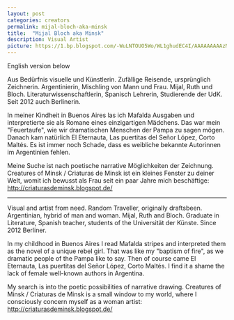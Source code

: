 ```yaml
---
layout: post
categories: creators
permalink: mijal-bloch-aka-minsk
title:  "Mijal Bloch aka Minsk"
description: Visual Artist
picture: https://1.bp.blogspot.com/-WuLNTOUO5Wo/WL1ghudEC4I/AAAAAAAAAzM/B_Vka8BdxPs-KHtWnBFqCAIEZsHYrYdLwCLcB/s640/1703%2Bresist%2Bazul%2Bfirma.jpg
---
```


English version below

Aus Bedürfnis visuelle und Künstlerin. Zufällige Reisende, ursprünglich Zeichnerin. Argentinierin, Mischling von Mann und Frau. Mijal, Ruth und Bloch. Literaturwissenschaftlerin, Spanisch Lehrerin, Studierende der UdK. Seit 2012 auch Berlinerin. 

In meiner Kindheit in Buenos Aires las ich Mafalda Ausgaben und interpretierte sie als Romane eines einzigartigen Mädchens. Das war mein "Feuertaufe", wie wir dramatischen Menschen der Pampa zu sagen mögen. Danach kam natürlich El Eternauta, Las puertitas del Señor López, Corto Maltés. Es ist immer noch Schade, dass es weibliche bekannte Autorinnen im Argentinien fehlen. 

Meine Suche ist nach poetische narrative Möglichkeiten der Zeichnung. Creatures of Minsk / Criaturas de Minsk ist ein kleines Fenster zu deiner Welt, womit ich bewusst als Frau seit ein paar Jahre mich beschäftige: http://criaturasdeminsk.blogspot.de/

-----------------------------------------

Visual and artist from need. Random Traveller, originally draftsbeen. Argentinian, hybrid of man and woman. Mijal, Ruth and Bloch. Graduate in Literature, Spanish teacher, students of the Universität der Künste. Since 2012 Berliner. 

In my childhood in Buenos Aires I read Mafalda stripes and interpreted them as the novel of a unique rebel girl. That was like my "baptism of fire", as we dramatic people of the Pampa like to say. Then of course came El Eternauta, Las puertitas del Señor López, Corto Maltés. I find it a shame the lack of female well-known authors in Argentina.

My search is into the poetic possibilities of narrative drawing. Creatures of Minsk / Criaturas de Minsk is a small window to my world, where I consciously concern myself as a woman artist: http://criaturasdeminsk.blogspot.de/
